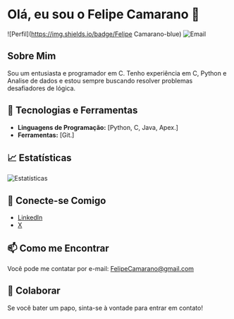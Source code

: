 # Olá, eu sou o Felipe Camarano 👋

![Perfil](https://img.shields.io/badge/Felipe Camarano-blue)
![Email](https://img.shields.io/badge/Email-felipecamarano@gmail.com-orange)

## Sobre Mim

Sou um entusiasta e programador em C. Tenho experiência em C, Python e Analise de dados e estou sempre buscando resolver problemas desafiadores de lógica.

## 🔧 Tecnologias e Ferramentas

- **Linguagens de Programação:** [Python, C, Java, Apex.]
- **Ferramentas:** [Git.]

## 📈 Estatísticas

![Estatísticas](https://github-readme-stats.vercel.app/api?username=DainSlash&show_icons=true&count_private=true&theme=radical)

## 💬 Conecte-se Comigo

- [LinkedIn](https://www.linkedin.com/in/FelipeCamarano)
- [X](https://x.com/felps_camarano)
## 📫 Como me Encontrar

Você pode me contatar por e-mail: [FelipeCamarano@gmail.com](mailto:FelipeCamarano@gmail.com)

## 🤝 Colaborar

Se você bater um papo, sinta-se à vontade para entrar em contato!
<!--
**DainSlash/DainSlash** is a ✨ _special_ ✨ repository because its `README.md` (this file) appears on your GitHub profile.

Here are some ideas to get you started:

- 🔭 I’m currently working on ...
- 🌱 I’m currently learning ...
- 👯 I’m looking to collaborate on ...
- 🤔 I’m looking for help with ...
- 💬 Ask me about ...
- 📫 How to reach me: ...
- 😄 Pronouns: ...
- ⚡ Fun fact: ...
-->
